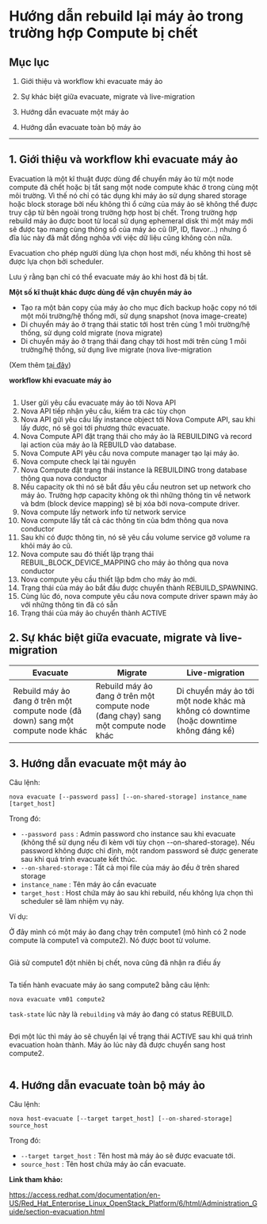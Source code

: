 # Hướng dẫn rebuild lại máy ảo trong trường hợp Compute bị chết

## Mục lục

1. Giới thiệu và workflow khi evacuate máy ảo

2. Sự khác biệt giữa evacuate, migrate và live-migration

3. Hướng dẫn evacuate một máy ảo

4. Hướng dẫn evacuate toàn bộ máy ảo

----------

## 1. Giới thiệu và workflow khi evacuate máy ảo

Evacuation là một kĩ thuật được dùng để chuyển máy ảo từ một node compute đã chết hoặc bị tắt sang một node compute khác ở trong cùng một môi trường. Vì thế nó chỉ có tác dụng khi máy ảo sử dụng shared storage hoặc block storage bởi nếu không thì ổ cứng của máy ảo sẽ không thể được truy cập từ bên ngoài trong trường hợp host bị chết. Trong trường hợp rebuild máy ảo được boot từ local sử dụng ephemeral disk thì một máy mới sẽ được tạo mang cùng thông số của máy ảo cũ (IP, ID, flavor...) nhưng ổ đĩa lúc này đã mất đồng nghõa với việc dữ liệu cũng không còn nữa.

Evacuation cho phép người dùng lựa chọn host mới, nếu không thì host sẽ được lựa chọn bởi scheduler.

Lưu ý rằng bạn chỉ có thể evacuate máy ảo khi host đã bị tắt.

**Một số kĩ thuật khác được dùng để vận chuyển máy ảo**

- Tạo ra một bản copy của máy ảo cho mục đích backup hoặc copy nó tới một môi trường/hệ thống mới, sử dụng snapshot (nova image-create)
- Di chuyển máy ảo ở trạng thái static tới host trên cùng 1 môi trường/hệ thống, sử dụng cold migrate (nova migrate)
- Di chuyển máy ảo ở trạng thái đang chạy tới host mới trên cùng 1 môi trường/hệ thống, sử dụng live migrate (nova live-migration

(Xem thêm [tại đây]())

**workflow khi evacuate máy ảo**

<img src="">

1. User gửi yêu cầu evacuate máy ảo tới Nova API
2. Nova API tiếp nhận yêu cầu, kiểm tra các tùy chọn
3. Nova API gửi yêu cầu lấy instance object tới Nova Compute API, sau khi lấy được, nó sẽ gọi tới phương thức evacuate.
4. Nova Compute API đặt trạng thái cho máy ảo là REBUILDING và record lại action của máy ảo là REBUILD vào database.
5. Nova Compute API yêu cầu nova compute manager tạo lại máy ảo.
6. Nova compute check lại tài nguyên
7. Nova Compute đặt trạng thái instance là REBUILDING trong database thông qua nova conductor
8. Nếu capacity ok thì nó sẽ bắt đầu yêu cầu neutron set up network cho máy ảo. Trường hợp capacity không ok thì những thông tin về network và bdm (block device mapping) sẽ bị xóa bởi nova-compute driver.
9. Nova compute lấy network info từ network service
10. Nova compute lấy tất cả các thông tin của bdm thông qua nova conductor
11. Sau khi có được thông tin, nó sẽ yêu cầu volume service gỡ volume ra khỏi máy ảo cũ.
12. Nova compute sau đó thiết lập trạng thái REBUIL_BLOCK_DEVICE_MAPPING cho máy ảo thông qua nova conductor
13. Nova compute yêu cầu thiết lập bdm cho máy ảo mới.
14. Trạng thái của máy ảo bắt đầu được chuyển thành REBUILD_SPAWNING.
15. Cùng lúc đó, nova compute yêu cầu nova compute driver spawn máy ảo với những thông tin đã có sẵn
16. Trạng thái của máy ảo chuyển thành ACTIVE

## 2. Sự khác biệt giữa evacuate, migrate và live-migration

| Evacuate | Migrate | Live-migration |
|----------|---------|----------------|
| Rebuild máy ảo đang ở trên một compute node (đã down) sang một compute node khác | Rebuild máy ảo đang ở trên một compute node (đang chạy) sang một compute node khác | Di chuyển máy ảo tới một node khác mà không có downtime (hoặc downtime không đáng kể) |

## 3. Hướng dẫn evacuate một máy ảo

Câu lệnh:

`nova evacuate [--password pass] [--on-shared-storage] instance_name [target_host]`

Trong đó:

- `--password pass` : Admin password cho instance sau khi evacuate (không thể sử dụng nếu đi kèm với tùy chọn --on-shared-storage). Nếu password không được chỉ định, một random password sẽ được generate sau khi quá trình evacuate kết thúc.
- `--on-shared-storage` : Tất cả mọi file của máy ảo đều ở trên shared storage
- `instance_name` : Tên máy ảo cần evacuate
- `target_host` : Host chứa máy ảo sau khi rebuild, nếu không lựa chọn thì scheduler sẽ làm nhiệm vụ này.

Ví dụ:

Ở đây mình có một máy ảo đang chạy trên compute1 (mô hình có 2 node compute là compute1 và compute2). Nó được boot từ volume.

<img src="">

Giả sử compute1 đột nhiên bị chết, nova cũng đã nhận ra điều ấy

<img src="">

Ta tiến hành evacuate máy ảo sang compute2 bằng câu lệnh:

`nova evacuate vm01 compute2`

`task-state` lúc này là `rebuilding` và máy ảo đang có status REBUILD.

<img src="">

Đợi một lúc thì máy ảo sẽ chuyển lại về trạng thái ACTIVE sau khi quá trình evacuation hoàn thành. Máy ảo lúc này đã được chuyển sang host compute2.

<img src="">


## 4. Hướng dẫn evacuate toàn bộ máy ảo

Câu lệnh:

`nova host-evacuate [--target target_host] [--on-shared-storage] source_host`

Trong đó:

- `--target target_host` : Tên host mà máy ảo sẽ được evacuate tới.
- `source_host` : Tên host chứa máy ảo cần evacuate.


**Link tham khảo:**

https://access.redhat.com/documentation/en-US/Red_Hat_Enterprise_Linux_OpenStack_Platform/6/html/Administration_Guide/section-evacuation.html

